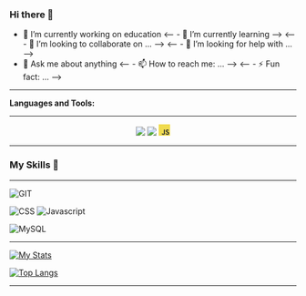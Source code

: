 ### Hi there 👋

- 🔭 I’m currently working on education
<-- - 🌱 I’m currently learning  -->
<-- - 👯 I’m looking to collaborate on ... -->
<-- - 🤔 I’m looking for help with ... -->
- 💬 Ask me about anything
<-- - 📫 How to reach me: ... -->
<-- - ⚡ Fun fact: ... -->

---

**Languages and Tools:**

---


<div align= "center" >
  <code><img height="20" src="./assets/html.png"></code>
  <code><img height="20" src="./assets/css.png"></code>
  <code><img height="20" src="https://raw.githubusercontent.com/github/explore/80688e429a7d4ef2fca1e82350fe8e3517d3494d/topics/javascript/javascript.png"></code>

</div>

---

### My Skills 🚀

----

![GIT](https://img.shields.io/badge/git-%3776AB.svg?style=for-the-badge&logo=git&logoColor=white&color=F05032)

![CSS](https://img.shields.io/badge/css3-%1572B6.svg?style=for-the-badge&logo=css3&logoColor=white&color=1572B6)
![Javascript](https://img.shields.io/badge/javscript-%F7DF1E.svg?style=for-the-badge&logo=javascript&logoColor=black&color=F7DF1E)

![MySQL](https://img.shields.io/badge/mysql-%4479A1.svg?style=for-the-badge&logo=mysql&logoColor=white&color=4479A1)

----

[![My Stats](https://github-readme-stats.vercel.app/api?username=ToniCalfim&show_icons=true&theme=radical)](https://github.com/ToniCalfim/github-readme-stats)




[![Top Langs](https://github-readme-stats.vercel.app/api/top-langs/?username=ToniCalfim&theme=cobalt)](https://github.com/ToniCalfim/github-readme-stats)

----
